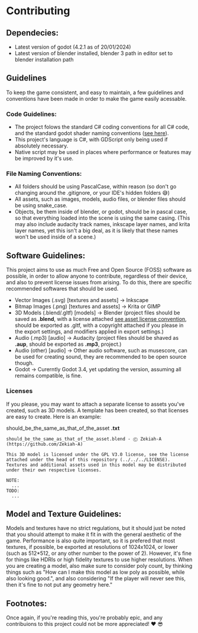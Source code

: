 Contributing
=======

## Dependecies:
 - Latest version of godot (4.2.1 as of 20/01/2024)
 - Latest version of blender installed, blender 3 path in editor set to blender installation path

## Guidelines
To keep the game consistent, and easy to maintain, a few guidelines and conventions have been made in order to make the game easily acessable.
  
### Code Guidelines:
- The project folows the standard C# coding conventions for all C# code, and the standard godot shader naming conventions ([see here](https://docs.microsoft.com/en-us/dotnet/csharp/fundamentals/coding-style/coding-conventions)).
- This project's language is C#, with GDScript only being used if absolutely necessary.
- Native script may be used in places where performance or features may be improved by it's use.

### File Naming Conventions:
- All folders should be using PascalCase, within reason (so don't go changing around the .gitignore, or your IDE's hidden folders 😅️)
- All assets, such as images, models, audio files, or blender files should be using snake_case.
- Objects, be them inside of blender, or godot, should be in pascal case, so that everything loaded into the scene is using the same casing. (This may also include audacity track names, inkscape layer names, and krita layer names, yet this isn't a big deal, as it is likely that these names won't be used inside of a scene.) 

## Software Guidelines:
This project aims to use as much Free and Open Source (FOSS) software as possible, in order to allow anyone to contribute, regardless of their device, and also to prevent license issues from arising. To do this, there are specific recommended softwares that should be used.

- Vector Images (.svg) [textures and assets] -> Inkscape
- Bitmap Images (.png) [textures and assets] -> Krita or GIMP
- 3D Models (.blend/.gltf) [models] -> Blender (project files should be saved as __.blend__, with a license attached [see asset license convention](#Licenses), should be exported as .gltf, with a copyright attached if you please in the export settings, and modifiers applied in export settings.)
- Audio (.mp3) [audio] -> Audacity (project files should be shaved as __.aup__, should be exported as __.mp3__, project.)
- Audio (other) [audio] -> Other audio software, such as musescore, can be used for creating sound, they are recommended to be open source though.
- Godot -> Curerntly Godot 3.4, yet updating the version, assuming all remains compatible, is fine.

### Licenses
If you please, you may want to attach a separate license to assets you've created, such as 3D models. A template has been created, so that licenses are easy to create. Here is an example:

should_be_the_same_as_that_of_the_asset __.txt__
```
should_be_the_same_as_that_of_the_asset.blend - Ⓒ Zekiah-A (https://github.com/Zekiah-A)

This 3D model is licensed under the GPL V3.0 license, see the license attached under the head of this repository (../../../LICENSE). Textures and additional assets used in this model may be distributed under their own respective licenses.

NOTE:
  ...
TODO:
  ...
```

## Model and Texture Guidelines:
Models and textures have no strict regulations, but it should just be noted that you should attempt to make it fit in with the general aesthetic of the game. Performance is also quite important, so it is prefered that most textures, if possible, be exported at resolutions of 1024x1024, or lower (such as 512*512, or any other number to the power of 2). However, it's fine for things like HDRIs or high fidelity textures to use higher resolutions. When you are creating a model, also make sure to consider poly count, by thinking things such as "How can I make this model as low poly as possible, while also looking good.", and also considering "If the player will never see this, then it's fine to not put any geometry here."

## Footnotes:
Once again, if you're reading this, you're probably epic, and any contribuions to this project could not be more appreciated! ❤️ 😎️
